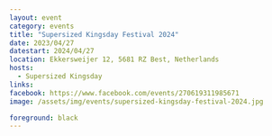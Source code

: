 ```yaml
---
layout: event
category: events
title: "Supersized Kingsday Festival 2024"
date: 2023/04/27
datestart: 2024/04/27
location: Ekkersweijer 12, 5681 RZ Best, Netherlands
hosts:
  - Supersized Kingsday
links:
facebook: https://www.facebook.com/events/270619311985671
image: /assets/img/events/supersized-kingsday-festival-2024.jpg

foreground: black
---
```


